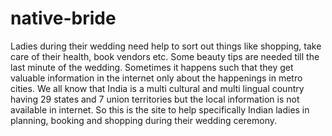 # native-bride
Ladies during their wedding need help to sort out things like shopping, take care of their health, book vendors etc. Some beauty tips are needed till the last minute of the wedding. Sometimes it happens such that they get valuable information in the internet only about the happenings in metro cities. We all know that India is a multi cultural and multi lingual country having 29 states and 7 union territories but the local information is not available in internet. So this is the site to help specifically Indian ladies in planning, booking and shopping during their wedding ceremony.

